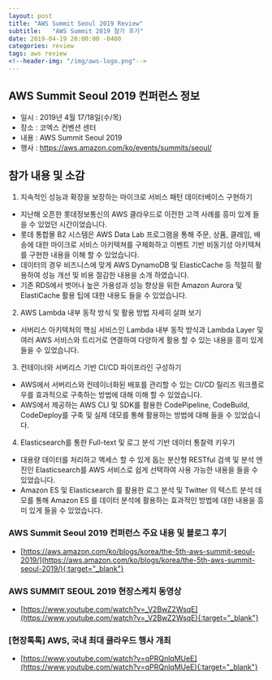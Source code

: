 ```yaml
---
layout: post
title: "AWS Summit Seoul 2019 Review"
subtitle:   "AWS Summit 2019 참가 후기"
date: 2019-04-19 20:00:00 -0400
categories: review
tags: aws review
<!--header-img: "/img/aws-logo.png"-->
---
```


## AWS Summit Seoul 2019 컨퍼런스 정보
- 일시 : 2019년 4월 17/18일(수/목) 
- 장소 : 코엑스 컨벤션 센터
- 내용 : AWS Summit Seoul 2019 
- 행사 : https://aws.amazon.com/ko/events/summits/seoul/


## 참가 내용 및 소감
1. 지속적인 성능과 확장을 보장하는 마이크로 서비스 패턴 데이터베이스 구현하기
- 지난해 오픈한 롯데정보통신의 AWS 클라우드로 이전한 고객 사례를 흥미 있게 들을 수 있었던 시간이었습니다.
- 롯데 통합몰 B2 시스템은 AWS Data Lab  프로그램을 통해 주문, 상품, 클레임, 배송에 대한 마이크로 서비스 아키텍쳐를 구체화하고 이벤트 기반 비동기성 아키텍쳐를 구현한 내용을 이해 할 수 있었습니다.
- 데이터의 경우 비즈니스에 맞게 AWS DynamoDB 및 ElasticCache 등 적절히 활용하여 성능 개선 및 비용 절감한 내용을 소개 하였습니다. 
- 기존 RDS에서 벗어나 높은 가용성과 성능 향상을 위한 Amazon Aurora 및 ElastiCache 활용 팁에 대한 내용도 들을 수 있었습니다.

2. AWS Lambda 내부 동작 방식 및 활용 방법 자세히 살펴 보기
- 서버리스 아키텍처의 핵심 서비스인 Lambda 내부 동작 방식과 Lambda Layer 및 여러 AWS 서비스와 트리거로 연결하여 다양하게 활용 할 수 있는 내용을 흥미 있게 들을 수 있었습니다.

3. 컨테이너와 서버리스 기반 CI/CD 파이프라인 구성하기
- AWS에서 서버리스와 컨테이너화된 배포를 관리할 수 있는 CI/CD 릴리즈 워크플로우를 효과적으로 구축하는 방법에 대해 이해 할 수 있었습니다.
- AWS에서 제공하는 AWS CLI 및 SDK를 활용한 CodePipeline, CodeBuild, CodeDeploy를 구축 및 실제 데모를 통해 활용하는 방법에 대해 들을 수 있었습니다.

4. Elasticsearch를 통한 Full-text 및 로그 분석 기반 데이터 통찰력 키우기
- 대용량 데이터를 처리하고 액세스 할 수 있게 돕는 분산형 RESTful 검색 및 분석 엔진인 Elasticsearch를 AWS 서비스로 쉽게 선택하여 사용 가능한 내용을 들을 수 있었습니다. 
- Amazon ES 및 Elasticsearch 를 활용한 로그 분석 및 Twitter 의 텍스트 분석 데모를 통해 Amazon ES 를 데이터 분석에 활용하는 효과적인 방법에 대한 내용을 흥미 있게 들을 수 있었습니다.

### AWS Summit Seoul 2019 컨퍼런스 주요 내용 및 블로그 후기
- [https://aws.amazon.com/ko/blogs/korea/the-5th-aws-summit-seoul-2019/](https://aws.amazon.com/ko/blogs/korea/the-5th-aws-summit-seoul-2019/){:target="_blank"}
### AWS SUMMIT SEOUL 2019 현장스케치 동영상
- [https://www.youtube.com/watch?v=_V2BwZ2WsqE](https://www.youtube.com/watch?v=_V2BwZ2WsqE){:target="_blank"}
### [현장톡톡] AWS, 국내 최대 클라우드 행사 개최
- [https://www.youtube.com/watch?v=qPRQnlqMUeE](https://www.youtube.com/watch?v=qPRQnlqMUeE){:target="_blank"}


